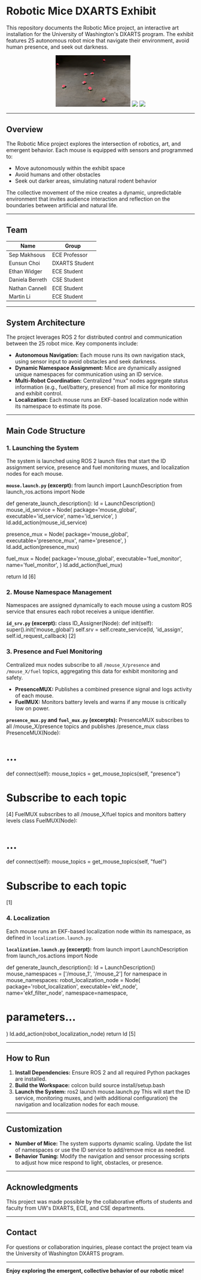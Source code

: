 # Robotic Mice DXARTS Exhibit

This repository documents the Robotic Mice project, an interactive art installation for the University of Washington's DXARTS program. The exhibit features 25 autonomous robot mice that navigate their environment, avoid human presence, and seek out darkness.

<p align="center">
  <img src="media/mice_exhibit.png" width="200" />
  <img src="media/mice_lab.jpg" width="200" />
  <img src="media/poster.jpg" width="200" />
</p>

---

## Overview

The Robotic Mice project explores the intersection of robotics, art, and emergent behavior. Each mouse is equipped with sensors and programmed to:

- Move autonomously within the exhibit space
- Avoid humans and other obstacles
- Seek out darker areas, simulating natural rodent behavior

The collective movement of the mice creates a dynamic, unpredictable environment that invites audience interaction and reflection on the boundaries between artificial and natural life.

---

## Team

| Name            | Group           |
|-----------------|----------------|
| Sep Makhsous    | ECE Professor  |
| Eunsun Choi     | DXARTS Student |
| Ethan Widger    | ECE Student    |
| Daniela Berreth | CSE Student    |
| Nathan Cannell  | ECE Student    |
| Martin Li       | ECE Student    |

---

## System Architecture

The project leverages ROS 2 for distributed control and communication between the 25 robot mice. Key components include:

- **Autonomous Navigation:** Each mouse runs its own navigation stack, using sensor input to avoid obstacles and seek darkness.
- **Dynamic Namespace Assignment:** Mice are dynamically assigned unique namespaces for communication using an ID service.
- **Multi-Robot Coordination:** Centralized "mux" nodes aggregate status information (e.g., fuel/battery, presence) from all mice for monitoring and exhibit control.
- **Localization:** Each mouse runs an EKF-based localization node within its namespace to estimate its pose.

---

## Main Code Structure

### 1. Launching the System

The system is launched using ROS 2 launch files that start the ID assignment service, presence and fuel monitoring muxes, and localization nodes for each mouse.

**`mouse.launch.py` (excerpt):**
from launch import LaunchDescription
from launch_ros.actions import Node

def generate_launch_description():
ld = LaunchDescription()
mouse_id_service = Node(
    package='mouse_global',
    executable='id_service',
    name='id_service',
)
ld.add_action(mouse_id_service)

presence_mux = Node(
    package='mouse_global',
    executable='presence_mux',
    name='presence',
)
ld.add_action(presence_mux)

fuel_mux = Node(
    package='mouse_global',
    executable='fuel_monitor',
    name='fuel_monitor',
)
ld.add_action(fuel_mux)

return ld
[6]

### 2. Mouse Namespace Management

Namespaces are assigned dynamically to each mouse using a custom ROS service that ensures each robot receives a unique identifier.

**`id_srv.py` (excerpt):**
class ID_Assigner(Node):
def init(self):
super().init('mouse_global')
self.srv = self.create_service(Id, 'id_assign', self.id_request_callback)
[2]

### 3. Presence and Fuel Monitoring

Centralized mux nodes subscribe to all `/mouse_X/presence` and `/mouse_X/fuel` topics, aggregating this data for exhibit monitoring and safety.

- **PresenceMUX:** Publishes a combined presence signal and logs activity of each mouse.
- **FuelMUX:** Monitors battery levels and warns if any mouse is critically low on power.

**`presence_mux.py` and `fuel_mux.py` (excerpts):**
PresenceMUX subscribes to all /mouse_X/presence topics and publishes /presence_mux
class PresenceMUX(Node):
# ...
def connect(self):
mouse_topics = get_mouse_topics(self, "presence")
# Subscribe to each topic
[4]
FuelMUX subscribes to all /mouse_X/fuel topics and monitors battery levels
class FuelMUX(Node):
# ...
def connect(self):
mouse_topics = get_mouse_topics(self, "fuel")
# Subscribe to each topic
[1]

### 4. Localization

Each mouse runs an EKF-based localization node within its namespace, as defined in `localization.launch.py`.

**`localization.launch.py` (excerpt):**
from launch import LaunchDescription
from launch_ros.actions import Node

def generate_launch_description():
ld = LaunchDescription()
mouse_namespaces = ['/mouse_1', '/mouse_2']
for namespace in mouse_namespaces:
robot_localization_node = Node(
package='robot_localization',
executable='ekf_node',
name='ekf_filter_node',
namespace=namespace,
# parameters...
)
ld.add_action(robot_localization_node)
return ld
[5]

---

## How to Run

1. **Install Dependencies:** Ensure ROS 2 and all required Python packages are installed.
2. **Build the Workspace:**
colcon build
source install/setup.bash
3. **Launch the System:**
ros2 launch mouse.launch.py
This will start the ID service, monitoring muxes, and (with additional configuration) the navigation and localization nodes for each mouse.

---

## Customization

- **Number of Mice:** The system supports dynamic scaling. Update the list of namespaces or use the ID service to add/remove mice as needed.
- **Behavior Tuning:** Modify the navigation and sensor processing scripts to adjust how mice respond to light, obstacles, or presence.

---

## Acknowledgments

This project was made possible by the collaborative efforts of students and faculty from UW's DXARTS, ECE, and CSE departments.

---

## Contact

For questions or collaboration inquiries, please contact the project team via the University of Washington DXARTS program.

---

**Enjoy exploring the emergent, collective behavior of our robotic mice!**


